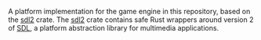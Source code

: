 <!--
SPDX-FileCopyrightText: 2024 Jens Pitkänen <jens.pitkanen@helsinki.fi>

SPDX-License-Identifier: GPL-3.0-or-later
-->

A platform implementation for the game engine in this repository, based on the
[sdl2][crate] crate. The [sdl2][crate] crate contains safe Rust wrappers around
version 2 of [SDL][libsdl], a platform abstraction library for multimedia
applications.

[crate]: https://docs.rs/sdl2
[libsdl]: https://libsdl.org/
